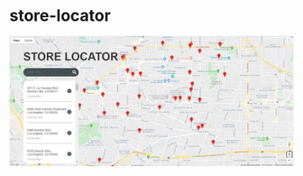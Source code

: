 # store-locator

![Preview](https://raw.githubusercontent.com/dfdiegoh/store-locator/master/images/preview.JPG)
